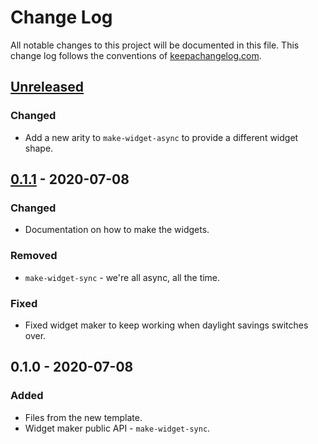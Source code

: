 # Change Log
All notable changes to this project will be documented in this file. This change log follows the conventions of [keepachangelog.com](http://keepachangelog.com/).

## [Unreleased]
### Changed
- Add a new arity to `make-widget-async` to provide a different widget shape.

## [0.1.1] - 2020-07-08
### Changed
- Documentation on how to make the widgets.

### Removed
- `make-widget-sync` - we're all async, all the time.

### Fixed
- Fixed widget maker to keep working when daylight savings switches over.

## 0.1.0 - 2020-07-08
### Added
- Files from the new template.
- Widget maker public API - `make-widget-sync`.

[Unreleased]: https://github.com/your-name/conceitos-basicos-clojure/compare/0.1.1...HEAD
[0.1.1]: https://github.com/your-name/conceitos-basicos-clojure/compare/0.1.0...0.1.1
